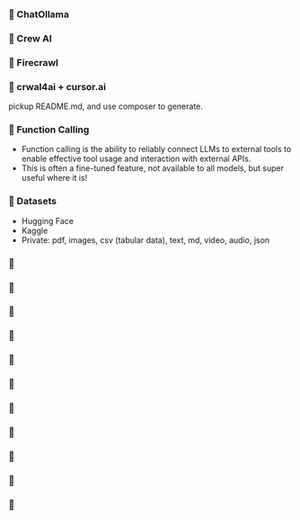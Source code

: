 
### 🥃 ChatOllama

### 🥃 Crew AI

### 🥃 Firecrawl

### 🥃 crwal4ai + cursor.ai

pickup README.md, and use composer to generate.

### 🥃 Function Calling

- Function calling is the ability to reliably connect LLMs to external tools to enable effective tool usage and interaction with external APIs.
- This is often a fine-tuned feature, not available to all models, but super useful where it is!

### 🥃 Datasets

- Hugging Face
- Kaggle
- Private: pdf, images, csv (tabular data), text, md, video, audio, json

### 🥃 

### 🥃 

### 🥃 

### 🥃 

### 🥃 

### 🥃 

### 🥃 

### 🥃 

### 🥃 

### 🥃 

### 🥃 
